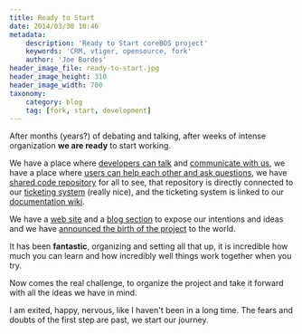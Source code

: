 ```yaml
---
title: Ready to Start
date: 2014/03/30 10:46
metadata:
    description: 'Ready to Start coreBOS project'
    keywords: 'CRM, vtiger, opensource, fork'
    author: 'Joe Bordes'
header_image_file: ready-to-start.jpg
header_image_height: 310
header_image_width: 700
taxonomy:
    category: blog
    tag: [fork, start, development]
---
```


After months (years?) of debating and talking, after weeks of intense organization **we are ready** to start working.

We have a place where [developers can talk](https://gitter.im/corebos/discuss) and [communicate with us](https://plus.google.com/communities/109845486286232591652), we have a place where [users can help each other and ask questions](http://discussions.corebos.org/), we have [shared code repository](https://github.com/tsolucio/corebos) for all to see, that repository is directly connected to our [ticketing system](http://corebos.org/development) (really nice), and the ticketing system is linked to our [documentation wiki](http://corebos.org/documentation).

We have a [web site](http://corebos.org) and a [blog section](http://blog.corebos.org) to expose our intentions and ideas and we have [announced the birth of the project](../corebos-is-born) to the world.

It has been **fantastic**, organizing and setting all that up, it is incredible how much you can learn and how incredibly well things work together when you try.

Now comes the real challenge, to organize the project and take it forward with all the ideas we have in mind.

I am exited, happy, nervous, like I haven't been in a long time. The fears and doubts of the first step are past, we start our journey. 